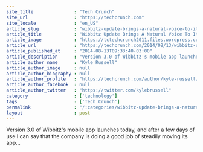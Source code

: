 ```yaml
---
site_title               : "Tech Crunch"
site_url                 : "https://techcrunch.com"
site_locale              : "en_US"
article_slug             : "wibbitz-update-brings-a-natural-voice-to-its-video-news-summaries"
article_title            : "Wibbitz Update Brings A Natural Voice To Its Video News Summaries"
article_image            : "https://tctechcrunch2011.files.wordpress.com/2014/08/screen-shot-2014-08-13-at-8-59-54-am.png?w=690&h=400&crop=1"
article_url              : "https://techcrunch.com/2014/08/13/wibbitz-update-brings-a-natural-voice-to-its-video-news-summaries/"
article_published_at     : "2014-08-13T09:33:40-03:00"
article_description      : "Version 3.0 of Wibbitz's mobile app launches today, and after a few days of use I can say that the company is doing a good job of steadily moving its app..."
article_author_name      : "Kyle Russell"
article_author_image     : null
article_author_biography : null
article_author_profile   : "https://techcrunch.com/author/kyle-russell/"
article_author_facebook  : null
article_author_twitter   : "https://twitter.com/kylebrussell"
category                 : ['technology']
tags                     : ['Tech Crunch']
permalink                : "/:categories/wibbitz-update-brings-a-natural-voice-to-its-video-news-summaries/"
layout                   : post
---
```


Version 3.0 of Wibbitz's mobile app launches today, and after a few days of use I can say that the company is doing a good job of steadily moving its app...
